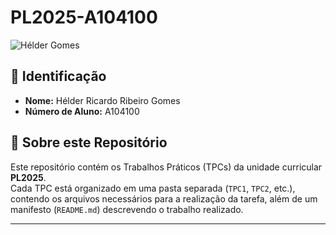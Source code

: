 # PL2025-A104100

![Hélder Gomes](heldergomes.jpg.jpg)  

## 📌 Identificação  
- **Nome:** Hélder Ricardo Ribeiro Gomes
- **Número de Aluno:** A104100

## 📖 Sobre este Repositório  
Este repositório contém os Trabalhos Práticos (TPCs) da unidade curricular **PL2025**.  
Cada TPC está organizado em uma pasta separada (`TPC1`, `TPC2`, etc.), contendo os arquivos necessários para a realização da tarefa, além de um manifesto (`README.md`) descrevendo o trabalho realizado.  

---